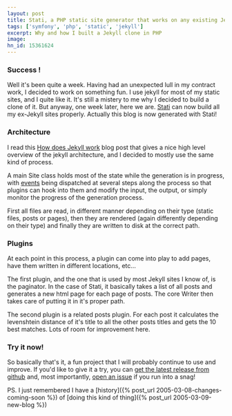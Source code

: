```yaml
--- 
layout: post
title: Stati, a PHP static site generator that works on any existing Jekyll site
tags: ['symfony', 'php', 'static', 'jekyll']
excerpt: Why and how I built a Jekyll clone in PHP
image:
hn_id: 15361624
---
```


### Success !

Well it's been quite a week. Having had an unexpected lull in my contract work, I decided to work on something fun. I use jekyll for most of my static sites, and I quite like it. It's still a mistery to me why I decided to build a clone of it. But anyway, one week later, here we are. [Stati](https://github.com/jfoucher/stati) can now build all my ex-Jekyll sites properly. Actually this blog is now generated with Stati!

### Architecture

I read this [How does Jekyll work](https://www.bytesandwich.com/jekyll/software/blogging/2016/09/14/how-does-jekyll-work.html) blog post that gives a nice high level overview of the jekyll architecture, and I decided to mostly use the same kind of process.

A main Site class holds most of the state while the generation is in progress, with [events](http://symfony.com/doc/current/components/event_dispatcher.html) being dispatched at several steps along the process so that plugins can hook into them and modify the input, the output, or simply monitor the progress of the generation process.

First all files are read, in different manner depending on their type (static files, posts or pages), then they are rendered (again differently depending on their type) and finally they are written to disk at the correct path.

### Plugins

At each point in this process, a plugin can come into play to add pages, have them written in different locations, etc...

The first plugin, and the one that is used by most Jekyll sites I know of, is the paginator. In the case of Stati, it basically takes a list of all posts and generates a new html page for each page of posts. The core Writer then takes care of putting it in it's proper path.

The second plugin is a related posts plugin. For each post it calculates the levenshtein distance of it's title to all the other posts titles and gets the 10 best matches. Lots of room for improvement here.

### Try it now!

So basically that's it, a fun project that I will probably continue to use and improve. If you'd like to give it a try, you can [get the latest release from github](https://github.com/jfoucher/stati/releases/latest) and, most importantly, [open an issue](https://github.com/jfoucher/stati/issues/new) if you run into a snag!

PS. I just remembered I have a [history]({% post_url 2005-03-08-changes-coming-soon %}) of [doing this kind of thing]({% post_url 2005-03-09-new-blog %})